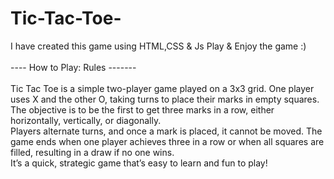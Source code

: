 # Tic-Tac-Toe-

I have created this game using HTML,CSS & Js
Play & Enjoy the game :)
<br>
<br>
---- How to Play: Rules -------
<br>
<br>
Tic Tac Toe is a simple two-player game played on a 3x3 grid. One player uses X and the other O, taking turns to place their marks in empty squares. <br>
The objective is to be the first to get three marks in a row, either horizontally, vertically, or diagonally. <br>
Players alternate turns, and once a mark is placed, it cannot be moved. The game ends when one player achieves three in a row or when all squares are filled, resulting in a draw if no one wins. 
<br>
It’s a quick, strategic game that’s easy to learn and fun to play! 

